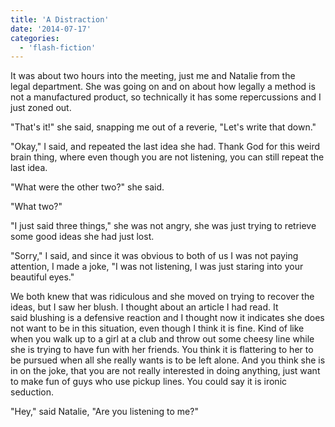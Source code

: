 ```yaml
---
title: 'A Distraction'
date: '2014-07-17'
categories:
  - 'flash-fiction'
---
```


It was about two hours into the meeting, just me and Natalie from the
legal department. She was going on and on about how legally a method is not a
manufactured product, so technically it has some repercussions and I just zoned
out.

<!-- truncate -->


"That's it!" she said, snapping me out of a reverie, "Let's write that down."

"Okay," I said, and repeated the last idea she had. Thank God for this weird
brain thing, where even though you are not listening, you can still repeat the
last idea.

"What were the other two?" she said.

"What two?"

"I just said three things," she was not angry, she was just trying to retrieve
some good ideas she had just lost.

"Sorry," I said, and since it was obvious to both of us I was not paying
attention, I made a joke, "I was not listening, I was just staring into your
beautiful eyes."

We both knew that was ridiculous and she moved on trying to recover the ideas,
but I saw her blush. I thought about an article I had read. It said blushing is
a defensive reaction and I thought now it indicates she does not want to be in
this situation, even though I think it is fine. Kind of like when you walk up to
a girl at a club and throw out some cheesy line while she is trying to have fun
with her friends. You think it is flattering to her to be pursued when all she
really wants is to be left alone. And you think she is in on the joke, that you
are not really interested in doing anything, just want to make fun of guys who
use pickup lines. You could say it is ironic seduction.

"Hey," said Natalie, "Are you listening to me?"
